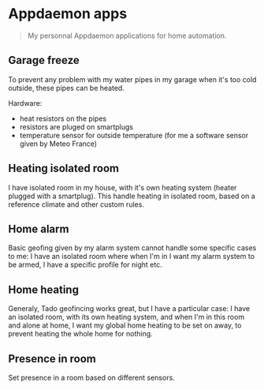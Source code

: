 # Appdaemon apps

> My personnal Appdaemon applications for home automation.

## Garage freeze

To prevent any problem with my water pipes in my garage when it's too cold outside, these pipes can be heated.

Hardware:
- heat resistors on the pipes
- resistors are pluged on smartplugs
- temperature sensor for outside temperature (for me a software sensor given by Meteo France)

## Heating isolated room

I have isolated room in my house, with it's own heating system (heater plugged with a smartplug). This handle heating in isolated room, based on a reference climate and other custom rules.

## Home alarm

Basic geofing given by my alarm system cannot handle some specific cases to me: I have an isolated room where when I'm in I want my alarm system to be armed, I have a specific profile for night etc.

## Home heating

Generaly, Tado geofincing works great, but I have a particular case: I have an isolated room, with its own heating system, and when I'm in this room and alone at home, I want my global home heating to be set on away, to prevent heating the whole home for nothing.

## Presence in room

Set presence in a room based on different sensors.